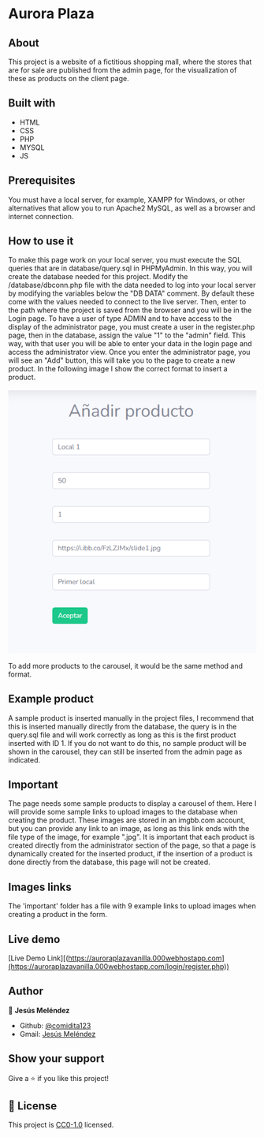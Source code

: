 # Aurora Plaza

## About

This project is a website of a fictitious shopping mall, where the stores that are for sale are published from the admin page, for the visualization of these as products on the client page.

## Built with

- HTML
- CSS
- PHP
- MYSQL
- JS

## Prerequisites

You must have a local server, for example, XAMPP for Windows, or other alternatives that allow you to run Apache2 MySQL, as well as a browser and internet connection.

## How to use it

To make this page work on your local server, you must execute the SQL queries that are in database/query.sql in PHPMyAdmin. In this way, you will create the database needed for this project.
Modify the /database/dbconn.php file with the data needed to log into your local server by modifying the variables below the "DB DATA" comment. By default these come with the values needed to connect to the live server.
Then, enter to the path where the project is saved from the browser and you will be in the Login page.
To have a user of type ADMIN and to have access to the display of the administrator page, you must create a user in the register.php page, then in the database, assign the value "1" to the "admin" field. This way, with that user you will be able to enter your data in the login page and access the administrator view.
Once you enter the administrator page, you will see an "Add" button, this will take you to the page to create a new product. In the following image I show the correct format to insert a product. 

![How to insert a product](/important/guide1.png)

To add more products to the carousel, it would be the same method and format.

## Example product

A sample product is inserted manually in the project files, I recommend that this is inserted manually directly from the database, the query is in the query.sql file and will work correctly as long as this is the first product inserted with ID 1. If you do not want to do this, no sample product will be shown in the carousel, they can still be inserted from the admin page as indicated.

## Important

The page needs some sample products to display a carousel of them. Here I will provide some sample links to upload images to the database when creating the product. These images are stored in an imgbb.com account, but you can provide any link to an image, as long as this link ends with the file type of the image, for example ".jpg". It is important that each product is created directly from the administrator section of the page, so that a page is dynamically created for the inserted product, if the insertion of a product is done directly from the database, this page will not be created. 

## Images links

The 'important' folder has a file with 9 example links to upload images when creating a product in the form. 

## Live demo

[Live Demo Link][(https://auroraplazavanilla.000webhostapp.com](https://auroraplazavanilla.000webhostapp.com/login/register.php))

## Author

👤 **Jesús Meléndez**

- Github: [@comidita123](https://github.com/comidita123)
- Gmail: [Jesús Meléndez](jesus.gabriel.mn.99@gmail.com)

## Show your support

Give a ⭐️ if you like this project!

## 📝 License

This project is [CC0-1.0](LICENSE) licensed. 
